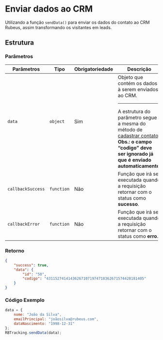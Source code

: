 
# Enviar dados ao CRM

Utilizando a função `sendData()` para enviar os dados do contato ao CRM Rubeus, assim transformando os visitantes em leads.

## Estrutura

### Parâmetros

| Parâmetros | Tipo | Obrigatoriedade | Descrição |
| --- | --- | --- | --- |
| `data` | `object` | Sim | Objeto que contém os dados à serem enviados ao CRM.<hr>A estrutura do parâmetro segue a mesma do método de [cadastrar contato](/api_crm/contato/#cadastro-de-contato).<br>**Obs.: o campo “codigo” deve ser ignorado já que é enviado automaticamente.** |
| `callbackSuccess` | `function` | Não | Função que irá ser executada quando a requisição retornar com o status como **sucesso**. |
| `callbackError` | `function` | Não | Função que irá ser executada quando a requisição retornar com o status como **erro**. |

### Retorno
``` JSON tab="Return"
{
	"success": true,
	"data": {
		"id": "50",
		"codigo": "431152741414362671071974718362671574428181405"
	}
}
```

### Código Exemplo

``` javascript tab="JavaScript"
data = {
    nome: "João da Silva",
    emailPrincipal: "joãosilva@rubeus.com",
    dataNascimento: "1998-12-31"
};
RBTracking.sendData(data);
```

